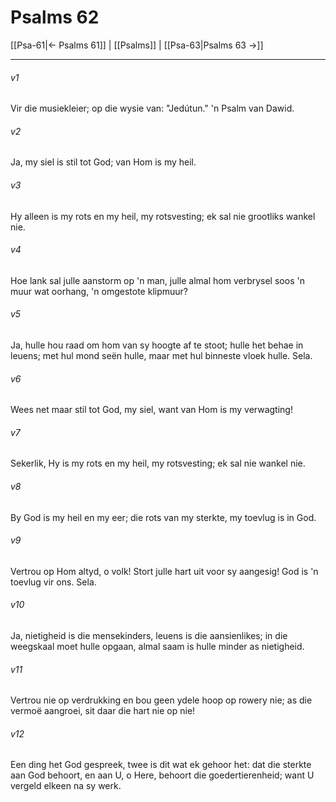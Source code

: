 # Psalms 62

[[Psa-61|← Psalms 61]] | [[Psalms]] | [[Psa-63|Psalms 63 →]]
***

###### v1
Vir die musiekleier; op die wysie van: "Jedútun." 'n Psalm van Dawid. 
###### v2
Ja, my siel is stil tot God; van Hom is my heil. 
###### v3
Hy alleen is my rots en my heil, my rotsvesting; ek sal nie grootliks wankel nie. 
###### v4
Hoe lank sal julle aanstorm op 'n man, julle almal hom verbrysel soos 'n muur wat oorhang, 'n omgestote klipmuur? 
###### v5
Ja, hulle hou raad om hom van sy hoogte af te stoot; hulle het behae in leuens; met hul mond seën hulle, maar met hul binneste vloek hulle. Sela. 
###### v6
Wees net maar stil tot God, my siel, want van Hom is my verwagting! 
###### v7
Sekerlik, Hy is my rots en my heil, my rotsvesting; ek sal nie wankel nie. 
###### v8
By God is my heil en my eer; die rots van my sterkte, my toevlug is in God. 
###### v9
Vertrou op Hom altyd, o volk! Stort julle hart uit voor sy aangesig! God is 'n toevlug vir ons. Sela. 
###### v10
Ja, nietigheid is die mensekinders, leuens is die aansienlikes; in die weegskaal moet hulle opgaan, almal saam is hulle minder as nietigheid. 
###### v11
Vertrou nie op verdrukking en bou geen ydele hoop op rowery nie; as die vermoë aangroei, sit daar die hart nie op nie! 
###### v12
Een ding het God gespreek, twee is dit wat ek gehoor het: dat die sterkte aan God behoort, en aan U, o Here, behoort die goedertierenheid; want U vergeld elkeen na sy werk. 
